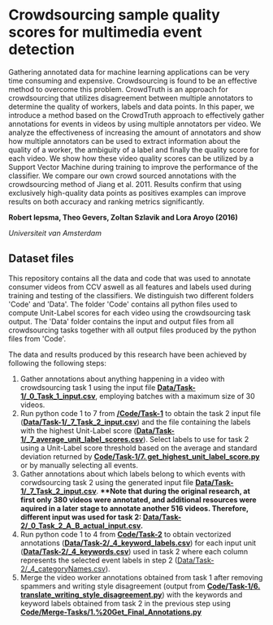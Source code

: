 # Crowdsourcing sample quality scores for multimedia event detection

Gathering annotated data for machine learning applications can be very time consuming and expensive. Crowdsourcing is found to be an effective method to overcome this problem. CrowdTruth is an approach for crowdsourcing that utilizes disagreement between multiple annotators to determine the quality of workers, labels and data points. In this paper, we introduce a method based on the CrowdTruth approach to effectively gather annotations for events in videos by using multiple annotators per video. We analyze the effectiveness of increasing the amount of annotators and show how multiple annotators can be used to extract information about the quality of a worker, the ambiguity of a label and finally the quality score for each video. We show how these video quality scores can be utilized by a Support Vector Machine during training to improve the performance of the classifier. We compare our own crowd sourced annotations with the crowdsourcing method of Jiang et al. 2011. Results confirm that using exclusively high-quality data points as positives examples can improve results on both accuracy and ranking metrics significantly. 

**Robert Iepsma, Theo Gevers, Zoltan Szlavik and Lora Aroyo (2016)**

*Universiteit van Amsterdam*

## Dataset files 

This repository contains all the data and code that was used to annotate consumer videos from CCV aswell as all features and labels used during training and testing of the classifiers. We distinguish two different folders 'Code' and 'Data'. The folder 'Code' contains all python files used to compute Unit-Label scores for each video using the crowdsourcing task output. The 'Data' folder contains the input and output files from all crowdsourcing tasks together with all output files produced by the python files from 'Code'.

The data and results produced by this research have been achieved by following the following steps:
 1. Gather annotations about anything happening in a video with crowdsourcing task 1 using the input file  **[Data/Task-1/_0_Task_1_input.csv](https://github.com/CrowdTruth/Events-in-videos/blob/master/Data/Task-1/_0_Task_1_input.csv)**, employing batches with a maximum size of 30 videos. 
 2. Run python code 1 to 7 from **[/Code/Task-1](https://github.com/CrowdTruth/Events-in-videos/tree/master/Code/Task-1)** to obtain the task 2 input file (**[Data/Task-1/_7_Task_2_input.csv](https://github.com/CrowdTruth/Events-in-videos/blob/master/Data/Task-1/_7_Task_2_input.csv)**) and the file containing the labels with the highest Unit-Label score (**[Data/Task-1/_7_average_unit_label_scores.csv](https://github.com/CrowdTruth/Events-in-videos/blob/master/Data/Task-1/_7_average_unit_label_scores.csv)**). Select labels to use for task 2 using a Unit-Label score threshold based on the average and standard deviation returned by **[Code/Task-1/7. get_highest_unit_label_score.py](https://github.com/CrowdTruth/Events-in-videos/blob/master/Code/Task-1/7.%20get_highest_unit_label_score.py)** or by manually selecting all events.
 3. Gather annotations about which labels belong to which events with corwdsourcing task 2 using the generated input file **[Data/Task-1/_7_Task_2_input.csv](https://github.com/CrowdTruth/Events-in-videos/blob/master/Data/Task-1/_7_Task_2_input.csv)**. **\*\*Note that during the original research, at first only 380 videos were annotated, and additional resources were aquired in a later stage to annotate another 516 videos. Therefore, different input was used for task 2: [Data/Task-2/_0_Task_2_A_B_actual_input.csv](https://github.com/CrowdTruth/Events-in-videos/blob/master/Data/Task-2/_0_Task_2_A_B_actual_input.csv).**
 4. Run python code 1 to 4 from **[Code/Task-2](https://github.com/CrowdTruth/Events-in-videos/tree/master/Code/Task-2)** to obtain vectorized annotations (**[Data/Task-2/_4_keyword_labels.csv](https://github.com/CrowdTruth/Events-in-videos/blob/master/Data/Task-2/_4_keyword_labels.csv)**) for each input unit (**[Data/Task-2/_4_keywords.csv](https://github.com/CrowdTruth/Events-in-videos/blob/master/Data/Task-2/_4_keywords.csv)**) used in task 2 where each column represents the selected event labels in step 2 ([Data/Task-2/_4_categoryNames.csv](https://github.com/CrowdTruth/Events-in-videos/blob/master/Data/Task-2/_4_categoryNames.csv)).
 5. Merge the video worker annotations obtained from task 1 after removing spammers and writing style disagreement (output from **[Code/Task-1/6. translate_writing_style_disagreement.py](https://github.com/CrowdTruth/Events-in-videos/blob/master/Code/Task-1/6.%20translate_writing_style_disagreement.py)**) with the keywords and keyword labels obtained from task 2 in the previous step using **[Code/Merge-Tasks/1.%20Get_Final_Annotations.py](https://github.com/CrowdTruth/Events-in-videos/blob/master/Code/Merge-Tasks/1.%20Get_Final_Annotations.py)**

 
